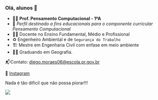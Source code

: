 ### Olá, alunos 👋

- 👨‍🏫 **Prof. Pensamento Computacional - 1ºA**
- 📖 _Perfil destinado a fins educacionais para o componente curricular Pensamento Computacional_
- 🧑‍🏫 Docente no Ensino Fundamental, Médio e Profissional
- ♻️ Engenheiro Ambiental e de `Segurança do Trabalho` 
- 🏗️ Mestre em Engenharia Civil com enfase em meio ambiente
- 👨‍🎓 Graduando em Geografia.

📬Contato: diego.moraes06@escola.pr.gov.br

📸 [Instagram](https://www.instagram.com/diegxmoraes/)

Nada é tão dificil que não possa piorar!!!

![](https://media.tenor.com/YAOhbZ5GZy4AAAAd/nazar%C3%A9.gif)
<!--
**ProfDiegoCETN/ProfDiegoCETN** is a ✨ _special_ ✨ repository because its `README.md` (this file) appears on your GitHub profile.

Here are some ideas to get you started:

- 🔭 I’m currently working on ...
- 🌱 I’m currently learning ...
- 👯 I’m looking to collaborate on ...
- 🤔 I’m looking for help with ...
- 💬 Ask me about ...
- 📫 How to reach me: ...
- 😄 Pronouns: ...
- ⚡ Fun fact: ...
-->
